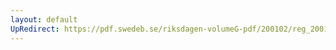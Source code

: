 ```yaml
---
layout: default
UpRedirect: https://pdf.swedeb.se/riksdagen-volumeG-pdf/200102/reg_200102/reg_200102_0623.pdf
---
```

